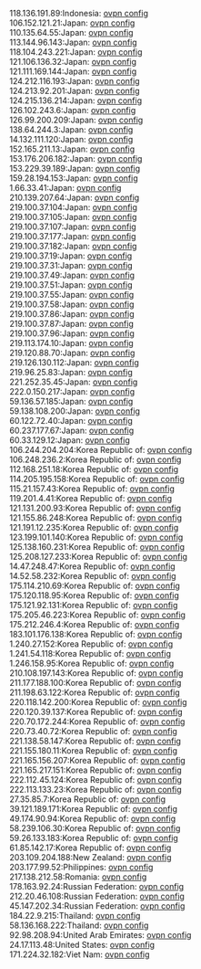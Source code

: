 118.136.191.89:Indonesia: [ovpn config](vpn/118_136_191_89.ovpn)  
106.152.121.21:Japan: [ovpn config](vpn/106_152_121_21.ovpn)  
110.135.64.55:Japan: [ovpn config](vpn/110_135_64_55.ovpn)  
113.144.96.143:Japan: [ovpn config](vpn/113_144_96_143.ovpn)  
118.104.243.221:Japan: [ovpn config](vpn/118_104_243_221.ovpn)  
121.106.136.32:Japan: [ovpn config](vpn/121_106_136_32.ovpn)  
121.111.169.144:Japan: [ovpn config](vpn/121_111_169_144.ovpn)  
124.212.116.193:Japan: [ovpn config](vpn/124_212_116_193.ovpn)  
124.213.92.201:Japan: [ovpn config](vpn/124_213_92_201.ovpn)  
124.215.136.214:Japan: [ovpn config](vpn/124_215_136_214.ovpn)  
126.102.243.6:Japan: [ovpn config](vpn/126_102_243_6.ovpn)  
126.99.200.209:Japan: [ovpn config](vpn/126_99_200_209.ovpn)  
138.64.244.3:Japan: [ovpn config](vpn/138_64_244_3.ovpn)  
14.132.111.120:Japan: [ovpn config](vpn/14_132_111_120.ovpn)  
152.165.211.13:Japan: [ovpn config](vpn/152_165_211_13.ovpn)  
153.176.206.182:Japan: [ovpn config](vpn/153_176_206_182.ovpn)  
153.229.39.189:Japan: [ovpn config](vpn/153_229_39_189.ovpn)  
159.28.194.153:Japan: [ovpn config](vpn/159_28_194_153.ovpn)  
1.66.33.41:Japan: [ovpn config](vpn/1_66_33_41.ovpn)  
210.139.207.64:Japan: [ovpn config](vpn/210_139_207_64.ovpn)  
219.100.37.104:Japan: [ovpn config](vpn/219_100_37_104.ovpn)  
219.100.37.105:Japan: [ovpn config](vpn/219_100_37_105.ovpn)  
219.100.37.107:Japan: [ovpn config](vpn/219_100_37_107.ovpn)  
219.100.37.177:Japan: [ovpn config](vpn/219_100_37_177.ovpn)  
219.100.37.182:Japan: [ovpn config](vpn/219_100_37_182.ovpn)  
219.100.37.19:Japan: [ovpn config](vpn/219_100_37_19.ovpn)  
219.100.37.31:Japan: [ovpn config](vpn/219_100_37_31.ovpn)  
219.100.37.49:Japan: [ovpn config](vpn/219_100_37_49.ovpn)  
219.100.37.51:Japan: [ovpn config](vpn/219_100_37_51.ovpn)  
219.100.37.55:Japan: [ovpn config](vpn/219_100_37_55.ovpn)  
219.100.37.58:Japan: [ovpn config](vpn/219_100_37_58.ovpn)  
219.100.37.86:Japan: [ovpn config](vpn/219_100_37_86.ovpn)  
219.100.37.87:Japan: [ovpn config](vpn/219_100_37_87.ovpn)  
219.100.37.96:Japan: [ovpn config](vpn/219_100_37_96.ovpn)  
219.113.174.10:Japan: [ovpn config](vpn/219_113_174_10.ovpn)  
219.120.88.70:Japan: [ovpn config](vpn/219_120_88_70.ovpn)  
219.126.130.112:Japan: [ovpn config](vpn/219_126_130_112.ovpn)  
219.96.25.83:Japan: [ovpn config](vpn/219_96_25_83.ovpn)  
221.252.35.45:Japan: [ovpn config](vpn/221_252_35_45.ovpn)  
222.0.150.217:Japan: [ovpn config](vpn/222_0_150_217.ovpn)  
59.136.57.185:Japan: [ovpn config](vpn/59_136_57_185.ovpn)  
59.138.108.200:Japan: [ovpn config](vpn/59_138_108_200.ovpn)  
60.122.72.40:Japan: [ovpn config](vpn/60_122_72_40.ovpn)  
60.237.177.67:Japan: [ovpn config](vpn/60_237_177_67.ovpn)  
60.33.129.12:Japan: [ovpn config](vpn/60_33_129_12.ovpn)  
106.244.204.204:Korea Republic of: [ovpn config](vpn/106_244_204_204.ovpn)  
106.248.236.2:Korea Republic of: [ovpn config](vpn/106_248_236_2.ovpn)  
112.168.251.18:Korea Republic of: [ovpn config](vpn/112_168_251_18.ovpn)  
114.205.195.158:Korea Republic of: [ovpn config](vpn/114_205_195_158.ovpn)  
115.21.157.43:Korea Republic of: [ovpn config](vpn/115_21_157_43.ovpn)  
119.201.4.41:Korea Republic of: [ovpn config](vpn/119_201_4_41.ovpn)  
121.131.200.93:Korea Republic of: [ovpn config](vpn/121_131_200_93.ovpn)  
121.155.86.248:Korea Republic of: [ovpn config](vpn/121_155_86_248.ovpn)  
121.191.12.235:Korea Republic of: [ovpn config](vpn/121_191_12_235.ovpn)  
123.199.101.140:Korea Republic of: [ovpn config](vpn/123_199_101_140.ovpn)  
125.138.160.231:Korea Republic of: [ovpn config](vpn/125_138_160_231.ovpn)  
125.208.127.233:Korea Republic of: [ovpn config](vpn/125_208_127_233.ovpn)  
14.47.248.47:Korea Republic of: [ovpn config](vpn/14_47_248_47.ovpn)  
14.52.58.232:Korea Republic of: [ovpn config](vpn/14_52_58_232.ovpn)  
175.114.210.69:Korea Republic of: [ovpn config](vpn/175_114_210_69.ovpn)  
175.120.118.95:Korea Republic of: [ovpn config](vpn/175_120_118_95.ovpn)  
175.121.92.131:Korea Republic of: [ovpn config](vpn/175_121_92_131.ovpn)  
175.205.46.223:Korea Republic of: [ovpn config](vpn/175_205_46_223.ovpn)  
175.212.246.4:Korea Republic of: [ovpn config](vpn/175_212_246_4.ovpn)  
183.101.176.138:Korea Republic of: [ovpn config](vpn/183_101_176_138.ovpn)  
1.240.27.152:Korea Republic of: [ovpn config](vpn/1_240_27_152.ovpn)  
1.241.54.118:Korea Republic of: [ovpn config](vpn/1_241_54_118.ovpn)  
1.246.158.95:Korea Republic of: [ovpn config](vpn/1_246_158_95.ovpn)  
210.108.197.143:Korea Republic of: [ovpn config](vpn/210_108_197_143.ovpn)  
211.177.188.100:Korea Republic of: [ovpn config](vpn/211_177_188_100.ovpn)  
211.198.63.122:Korea Republic of: [ovpn config](vpn/211_198_63_122.ovpn)  
220.118.142.200:Korea Republic of: [ovpn config](vpn/220_118_142_200.ovpn)  
220.120.39.137:Korea Republic of: [ovpn config](vpn/220_120_39_137.ovpn)  
220.70.172.244:Korea Republic of: [ovpn config](vpn/220_70_172_244.ovpn)  
220.73.40.72:Korea Republic of: [ovpn config](vpn/220_73_40_72.ovpn)  
221.138.58.147:Korea Republic of: [ovpn config](vpn/221_138_58_147.ovpn)  
221.155.180.11:Korea Republic of: [ovpn config](vpn/221_155_180_11.ovpn)  
221.165.156.207:Korea Republic of: [ovpn config](vpn/221_165_156_207.ovpn)  
221.165.217.151:Korea Republic of: [ovpn config](vpn/221_165_217_151.ovpn)  
222.112.45.124:Korea Republic of: [ovpn config](vpn/222_112_45_124.ovpn)  
222.113.133.23:Korea Republic of: [ovpn config](vpn/222_113_133_23.ovpn)  
27.35.85.7:Korea Republic of: [ovpn config](vpn/27_35_85_7.ovpn)  
39.121.189.171:Korea Republic of: [ovpn config](vpn/39_121_189_171.ovpn)  
49.174.90.94:Korea Republic of: [ovpn config](vpn/49_174_90_94.ovpn)  
58.239.106.30:Korea Republic of: [ovpn config](vpn/58_239_106_30.ovpn)  
59.26.133.183:Korea Republic of: [ovpn config](vpn/59_26_133_183.ovpn)  
61.85.142.17:Korea Republic of: [ovpn config](vpn/61_85_142_17.ovpn)  
203.109.204.188:New Zealand: [ovpn config](vpn/203_109_204_188.ovpn)  
203.177.99.52:Philippines: [ovpn config](vpn/203_177_99_52.ovpn)  
217.138.212.58:Romania: [ovpn config](vpn/217_138_212_58.ovpn)  
178.163.92.24:Russian Federation: [ovpn config](vpn/178_163_92_24.ovpn)  
212.20.46.108:Russian Federation: [ovpn config](vpn/212_20_46_108.ovpn)  
45.147.202.34:Russian Federation: [ovpn config](vpn/45_147_202_34.ovpn)  
184.22.9.215:Thailand: [ovpn config](vpn/184_22_9_215.ovpn)  
58.136.168.222:Thailand: [ovpn config](vpn/58_136_168_222.ovpn)  
92.98.208.94:United Arab Emirates: [ovpn config](vpn/92_98_208_94.ovpn)  
24.17.113.48:United States: [ovpn config](vpn/24_17_113_48.ovpn)  
171.224.32.182:Viet Nam: [ovpn config](vpn/171_224_32_182.ovpn)  
